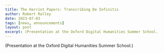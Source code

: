```yaml
---
title: The Harriot Papers: Transcribing De Infinitis
author: Robert Ralley
date: 2023-07-03
tags: [news, announcements]
layout: post
excerpt: (Presentation at the Oxford Digital Humanities Summer School.)
---
```


(Presentation at the Oxford Digital Humanities Summer School.) 

